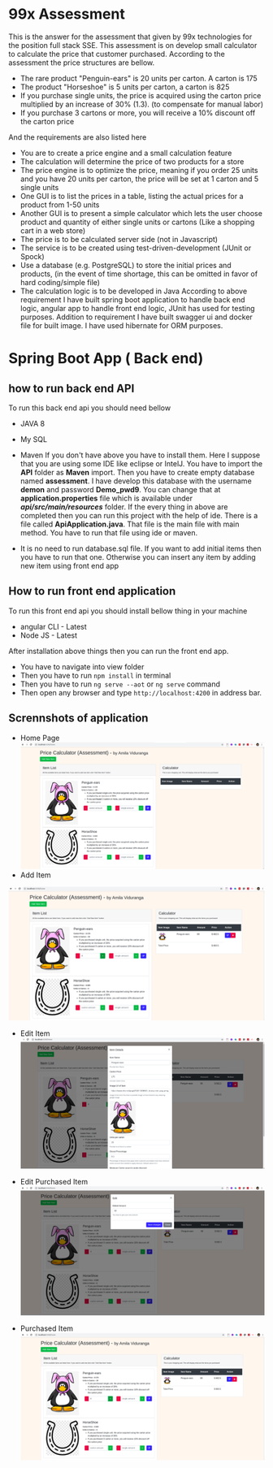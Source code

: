 # 99x Assessment

This is the answer for the assessment that given by 99x technologies for the position full stack SSE. This assessment is on develop small calculator to calculate the price that customer purchased. According to the assessment the price structures are bellow.

 - The rare product "Penguin-ears" is 20 units per carton. A carton is 175
 - The product "Horseshoe" is 5 units per carton, a carton is 825
 - If you purchase single units, the price is acquired using the carton price multiplied by an increase of 30% (1.3). (to compensate for manual labor)
 - If you purchase 3 cartons or more, you will receive a 10% discount off the carton price

And the requirements are also listed here
 - You are to create a price engine and a small calculation feature
 - The calculation will determine the price of two products for a store
 - The price engine is to optimize the price, meaning if you order 25 units and you have 20 units per carton, the price will be set at 1 carton and 5 single units
 - One GUI is to list the prices in a table, listing the actual prices for a product from 1-50 units
 - Another GUI is to present a simple calculator which lets the user choose product and quantity of either single units or cartons (Like a shopping cart in a web store)
 - The price is to be calculated server side (not in Javascript)
 - The service is to be created using test-driven-development (JUnit or Spock)
 - Use a database (e.g. PostgreSQL) to store the initial prices and products, (in the event of time shortage, this can be omitted in favor of hard coding/simple file)
 - The calculation logic is to be developed in Java
According to above requirement I have built spring boot application to handle back end logic, angular app to handle front end logic, JUnit has used for testing purposes. Addition to requirement I have built swagger ui and docker file for built image. I have used hibernate for ORM purposes. 

# Spring Boot App ( Back end)

## how to run back end API
To run this back end api you should need bellow 

 - JAVA 8
 - My SQL
 - Maven
 If you don't have above you have to install them. Here I suppose that you are using some IDE like eclipse or IntelJ. You have to import the **API** folder as **Maven** import. Then you have to create empty database named **assessment**. I have develop this database with the username **demon** and password **Demo_pwd9**. You can change that at **application.properties** file which is available under ***api/src/main/resources*** folder. If the every thing in above are completed then you can run this project with the help of ide. There is a file called **ApiApplication.java**. That file is the main file with main method. You have to run that file using ide or maven.
 
 - It is no need to run database.sql file. If you want to add initial items then you have to run that one. Otherwise you can insert any item by adding new item using front end app

## How to run front end application
To run this front end api you should install bellow thing in your machine
 - angular CLI - Latest
 - Node JS - Latest

After installation above things then you can run the front end app.
 - You have to navigate into view folder
 - Then you have to run ```npm install``` in terminal 
 - Then you have to run ```ng serve --aot``` or  ```ng serve``` command
 - Then open any browser and type ```http://localhost:4200``` in address bar.
 
 ## Scrennshots of application
 - Home Page
![enter image description here](https://raw.githubusercontent.com/AmilaViduranga/99xAssessment-SSE/master/application%20screenshots/home.png)
 - Add Item
 
![enter image description here](https://raw.githubusercontent.com/AmilaViduranga/99xAssessment-SSE/master/application%20screenshots/purchased-item.png)

- Edit Item
![enter image description here](https://raw.githubusercontent.com/AmilaViduranga/99xAssessment-SSE/master/application%20screenshots/edit-item.png)

- Edit Purchased Item
![enter image description here](https://raw.githubusercontent.com/AmilaViduranga/99xAssessment-SSE/master/application%20screenshots/edit-purchased-items.png)

- Purchased Item
![enter image description here](https://raw.githubusercontent.com/AmilaViduranga/99xAssessment-SSE/master/application%20screenshots/purchased-item.png)
